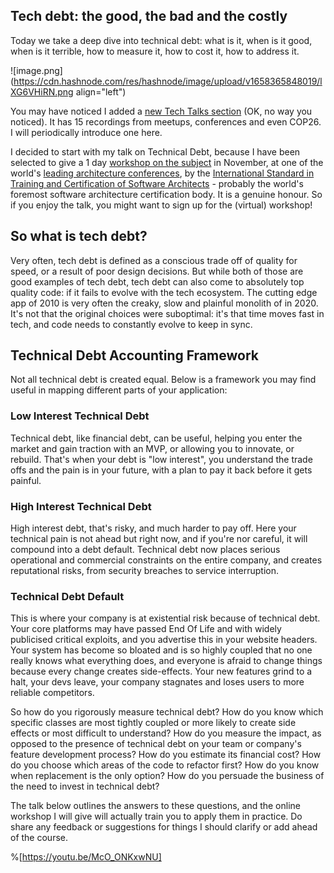 ## Tech debt: the good, the bad and the costly

Today we take a deep dive into technical debt: what is it, when is it good, when is it terrible, how to measure it, how to cost it, how to address it.

![image.png](https://cdn.hashnode.com/res/hashnode/image/upload/v1658365848019/lXG6VHiRN.png align="left")

You may have noticed I added a [new Tech Talks section](https://ismaelvelasco.dev/tech-talks) (OK, no way you noticed). It has 15 recordings from meetups, conferences and even COP26. I will periodically introduce one here.

I decided to start with my talk on Technical Debt, because I have been selected to give a 1 day [workshop on the subject](https://conferences.isaqb.org/software-architecture-gathering/full-program/#advanced-technical-debt-management-the-good-the-bad-and-the-costly) in November, at one of the world's [leading architecture conferences](https://conferences.isaqb.org/software-architecture-gathering/), by the [International Standard in Training and Certification of Software Architects]((https://isaqb.org/)) - probably the world's foremost software architecture certification body. It is a genuine honour. So if you enjoy the talk, you might want to sign up 
for the (virtual) workshop!

<h2>
So what is tech debt?
</h2>
Very often, tech debt is defined as a conscious trade off of quality for speed, or a result of poor design decisions. But while both of those are good examples of tech debt, tech debt can also come to absolutely top quality code: if it fails to evolve with the tech ecosystem. The cutting edge app of 2010 is very often the creaky, slow and plainful monolith of in 2020. It's not that the original choices were suboptimal: it's that time moves fast in tech, and code needs to constantly evolve to keep in sync.


<h2>Technical Debt Accounting Framework</h2>

Not all technical debt is created equal. Below is a framework you may find useful in mapping different parts of your application:

<h3>Low Interest Technical Debt</h3>

Technical debt, like financial debt, can be useful, helping you enter the market and gain traction with an MVP, or allowing you to innovate, or rebuild. That's when your debt is "low interest", you understand the trade offs and the pain is in your future, with a plan to pay it back before it gets painful.

<h3>High Interest Technical Debt</h3>

High interest debt, that's risky, and much harder to pay off. Here your technical pain is not ahead but right now, and if you're nor careful, it will compound into a debt default. Technical debt now places serious operational and commercial constraints on the entire company, and creates reputational risks, from security breaches to service interruption.

<h3>Technical Debt Default</h3>

This is where your company is at existential risk because of technical debt. Your core platforms may have passed End Of Life and with widely publicised critical exploits, and you advertise this in your website headers. Your system has become so bloated and is so highly coupled that no one really knows what everything does, and everyone is afraid to change things because every change creates side-effects. Your new features grind to a halt, your devs leave, your company stagnates and loses users to more reliable competitors.

So how do you rigorously measure technical debt? How do you know which specific classes are most tightly coupled or more likely to create side effects or most difficult to understand? How do you measure the impact, as opposed to the presence of technical debt on your team or company's feature development process? How do you estimate its financial cost? How do you choose which areas of the code to refactor first? How do you know when replacement is the only option?  How do you persuade the business of the need to invest in technical debt?

The talk below outlines the answers to these questions, and the online workshop I will give will actually train you to apply them in practice. Do share any feedback or suggestions for things I should clarify or add ahead of the course.

%[https://youtu.be/McO_ONKxwNU]
